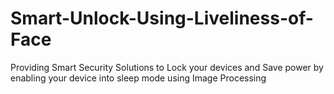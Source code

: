 # Smart-Unlock-Using-Liveliness-of-Face

Providing Smart Security Solutions to Lock your devices and Save power by enabling your device into sleep mode using Image Processing
